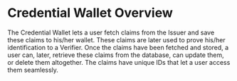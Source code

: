 # Credential Wallet Overview

The Credential Wallet lets a user fetch claims from the Issuer and save these claims to his/her wallet. These claims are later used to prove his/her identification to a Verifier. Once the claims have been fetched and stored, a user can, later, retrieve these claims from the database, can update them, or delete them altogether. The claims have unique IDs that let a user access them seamlessly. 

